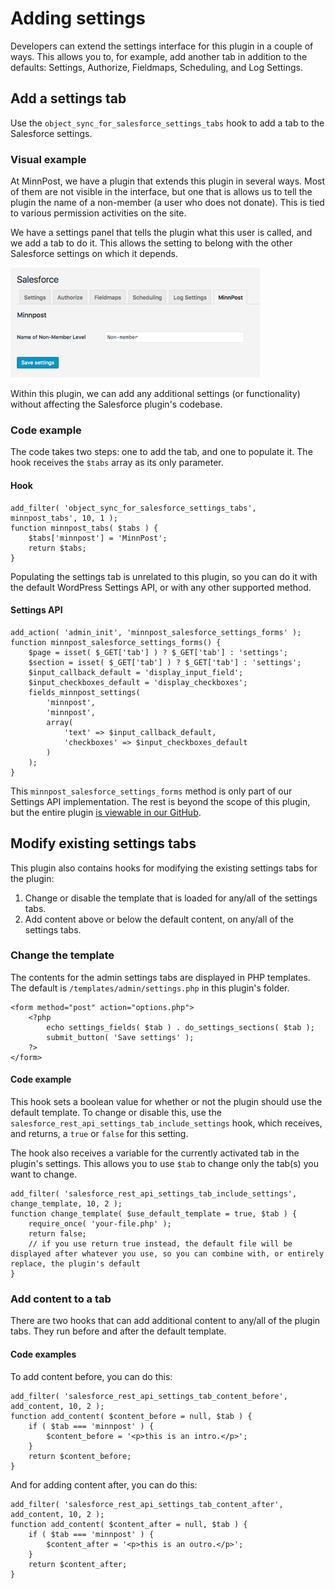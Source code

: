 # Adding settings

Developers can extend the settings interface for this plugin in a couple of ways. This allows you to, for example, add another tab in addition to the defaults: Settings, Authorize, Fieldmaps, Scheduling, and Log Settings.

## Add a settings tab

Use the `object_sync_for_salesforce_settings_tabs` hook to add a tab to the Salesforce settings.

### Visual example

At MinnPost, we have a plugin that extends this plugin in several ways. Most of them are not visible in the interface, but one that is allows us to tell the plugin the name of a non-member (a user who does not donate). This is tied to various permission activities on the site.

We have a settings panel that tells the plugin what this user is called, and we add a tab to do it. This allows the setting to belong with the other Salesforce settings on which it depends.

![WordPress example of additional settings tab](./assets/img/screenshots/04-wordpress-add-settings-tab.png)

Within this plugin, we can add any additional settings (or functionality) without affecting the Salesforce plugin's codebase.

### Code example

The code takes two steps: one to add the tab, and one to populate it. The hook receives the `$tabs` array as its only parameter.

#### Hook

```
add_filter( 'object_sync_for_salesforce_settings_tabs', minnpost_tabs', 10, 1 );
function minnpost_tabs( $tabs ) {
    $tabs['minnpost'] = 'MinnPost';
    return $tabs;
}
```

Populating the settings tab is unrelated to this plugin, so you can do it with the default WordPress Settings API, or with any other supported method.

#### Settings API

```
add_action( 'admin_init', 'minnpost_salesforce_settings_forms' );
function minnpost_salesforce_settings_forms() {
    $page = isset( $_GET['tab'] ) ? $_GET['tab'] : 'settings';
    $section = isset( $_GET['tab'] ) ? $_GET['tab'] : 'settings';
    $input_callback_default = 'display_input_field';
    $input_checkboxes_default = 'display_checkboxes';
    fields_minnpost_settings(
        'minnpost',
        'minnpost',
        array(
            'text' => $input_callback_default,
            'checkboxes' => $input_checkboxes_default
        )
    );
}
```

This `minnpost_salesforce_settings_forms` method is only part of our Settings API implementation. The rest is beyond the scope of this plugin, but the entire plugin [is viewable in our GitHub](https://github.com/MinnPost/minnpost-wordpress-salesforce-plugin).

## Modify existing settings tabs

This plugin also contains hooks for modifying the existing settings tabs for the plugin:

1. Change or disable the template that is loaded for any/all of the settings tabs.
2. Add content above or below the default content, on any/all of the settings tabs.

### Change the template

The contents for the admin settings tabs are displayed in PHP templates. The default is `/templates/admin/settings.php` in this plugin's folder.

```
<form method="post" action="options.php">
    <?php
        echo settings_fields( $tab ) . do_settings_sections( $tab );
        submit_button( 'Save settings' );
    ?>
</form>
```

#### Code example

This hook sets a boolean value for whether or not the plugin should use the default template. To change or disable this, use the `salesforce_rest_api_settings_tab_include_settings` hook, which receives, and returns, a `true` or `false` for this setting.

The hook also receives a variable for the currently activated tab in the plugin's settings. This allows you to use `$tab` to change only the tab(s) you want to change.

```
add_filter( 'salesforce_rest_api_settings_tab_include_settings', change_template, 10, 2 );
function change_template( $use_default_template = true, $tab ) {
    require_once( 'your-file.php' );
    return false;
    // if you use return true instead, the default file will be displayed after whatever you use, so you can combine with, or entirely replace, the plugin's default
}
```

### Add content to a tab

There are two hooks that can add additional content to any/all of the plugin tabs. They run before and after the default template.

#### Code examples

To add content before, you can do this:

```
add_filter( 'salesforce_rest_api_settings_tab_content_before', add_content, 10, 2 );
function add_content( $content_before = null, $tab ) {
    if ( $tab === 'minnpost' ) {
        $content_before = '<p>this is an intro.</p>';
    }
    return $content_before;
}
```

And for adding content after, you can do this:

```
add_filter( 'salesforce_rest_api_settings_tab_content_after', add_content, 10, 2 );
function add_content( $content_after = null, $tab ) {
    if ( $tab === 'minnpost' ) {
        $content_after = '<p>this is an outro.</p>';
    }
    return $content_after;
}
```
